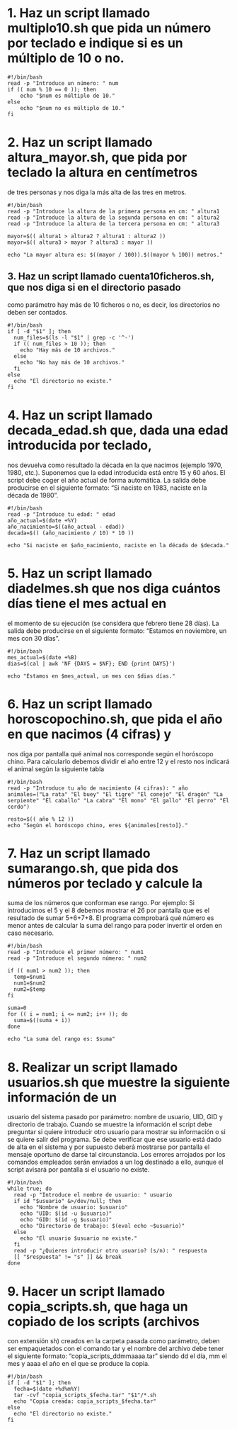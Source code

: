 # 1. Haz un script llamado multiplo10.sh que pida un número por teclado e indique si es un múltiplo de 10 o no.

````
#!/bin/bash
read -p "Introduce un número: " num
if (( num % 10 == 0 )); then
    echo "$num es múltiplo de 10."
else
    echo "$num no es múltiplo de 10."
fi
````

# 2. Haz un script llamado altura_mayor.sh, que pida por teclado la altura en centímetros
de tres personas y nos diga la más alta de las tres en metros.

````
#!/bin/bash
read -p "Introduce la altura de la primera persona en cm: " altura1
read -p "Introduce la altura de la segunda persona en cm: " altura2
read -p "Introduce la altura de la tercera persona en cm: " altura3

mayor=$(( altura1 > altura2 ? altura1 : altura2 ))
mayor=$(( altura3 > mayor ? altura3 : mayor ))

echo "La mayor altura es: $((mayor / 100)).$((mayor % 100)) metros."
````

## 3. Haz un script llamado cuenta10ficheros.sh, que nos diga si en el directorio pasado
como parámetro hay más de 10 ficheros o no, es decir, los directorios no deben ser
contados.

````
#!/bin/bash
if [ -d "$1" ]; then
  num_files=$(ls -l "$1" | grep -c '^-')
  if (( num_files > 10 )); then
    echo "Hay más de 10 archivos."
  else
    echo "No hay más de 10 archivos."
  fi
else
  echo "El directorio no existe."
fi
````

# 4. Haz un script llamado decada_edad.sh que, dada una edad introducida por teclado,
nos devuelva como resultado la década en la que nacimos (ejemplo 1970, 1980, etc.).
Suponemos que la edad introducida está entre 15 y 60 años. El script debe coger el año
actual de forma automática.
La salida debe producirse en el siguiente formato: “Si naciste en 1983, naciste en la
década de 1980”.

````
#!/bin/bash
read -p "Introduce tu edad: " edad
año_actual=$(date +%Y)
año_nacimiento=$((año_actual - edad))
decada=$(( (año_nacimiento / 10) * 10 ))

echo "Si naciste en $año_nacimiento, naciste en la década de $decada."
````

# 5. Haz un script llamado diadelmes.sh que nos diga cuántos días tiene el mes actual en
el momento de su ejecución (se considera que febrero tiene 28 días). La salida debe
producirse en el siguiente formato: “Estamos en noviembre, un mes con 30 días”.

````
#!/bin/bash
mes_actual=$(date +%B)
dias=$(cal | awk 'NF {DAYS = $NF}; END {print DAYS}')

echo "Estamos en $mes_actual, un mes con $dias días."
````

# 6. Haz un script llamado horoscopochino.sh, que pida el año en que nacimos (4 cifras) y
nos diga por pantalla qué animal nos corresponde según el horóscopo chino. Para
calcularlo debemos dividir el año entre 12 y el resto nos indicará el animal según la
siguiente tabla

````
#!/bin/bash
read -p "Introduce tu año de nacimiento (4 cifras): " año
animales=("La rata" "El buey" "El tigre" "El conejo" "El dragón" "La serpiente" "El caballo" "La cabra" "El mono" "El gallo" "El perro" "El cerdo")

resto=$(( año % 12 ))
echo "Según el horóscopo chino, eres ${animales[resto]}."
````

# 7. Haz un script llamado sumarango.sh, que pida dos números por teclado y calcule la
suma de los números que conforman ese rango. Por ejemplo: Si introducimos el 5 y el
8 debemos mostrar el 26 por pantalla que es el resultado de sumar 5+6+7+8.
El programa comprobará qué número es menor antes de calcular la suma del rango
para poder invertir el orden en caso necesario.

````
#!/bin/bash
read -p "Introduce el primer número: " num1
read -p "Introduce el segundo número: " num2

if (( num1 > num2 )); then
  temp=$num1
  num1=$num2
  num2=$temp
fi

suma=0
for (( i = num1; i <= num2; i++ )); do
  suma=$((suma + i))
done

echo "La suma del rango es: $suma"
````

# 8. Realizar un script llamado usuarios.sh que muestre la siguiente información de un
usuario del sistema pasado por parámetro: nombre de usuario, UID, GID y directorio de
trabajo.
Cuando se muestre la información el script debe preguntar si quiere introducir otro
usuario para mostrar su información o si se quiere salir del programa.
Se debe verificar que ese usuario está dado de alta en el sistema y por supuesto deberá
mostrarse por pantalla el mensaje oportuno de darse tal circunstancia. Los errores
arrojados por los comandos empleados serán enviados a un log destinado a ello,
aunque el script avisará por pantalla si el usuario no existe.

````
#!/bin/bash
while true; do
  read -p "Introduce el nombre de usuario: " usuario
  if id "$usuario" &>/dev/null; then
    echo "Nombre de usuario: $usuario"
    echo "UID: $(id -u $usuario)"
    echo "GID: $(id -g $usuario)"
    echo "Directorio de trabajo: $(eval echo ~$usuario)"
  else
    echo "El usuario $usuario no existe."
  fi
  read -p "¿Quieres introducir otro usuario? (s/n): " respuesta
  [[ "$respuesta" != "s" ]] && break
done
````

# 9. Hacer un script llamado copia_scripts.sh, que haga un copiado de los scripts (archivos
con extensión sh) creados en la carpeta pasada como parámetro, deben ser
empaquetados con el comando tar y el nombre del archivo debe tener el siguiente
formato: “copia_scripts_ddmmaaaa.tar” siendo dd el día, mm el mes y aaaa el año en el
que se produce la copia.

````
#!/bin/bash
if [ -d "$1" ]; then
  fecha=$(date +%d%m%Y)
  tar -cvf "copia_scripts_$fecha.tar" "$1"/*.sh
  echo "Copia creada: copia_scripts_$fecha.tar"
else
  echo "El directorio no existe."
fi
````









